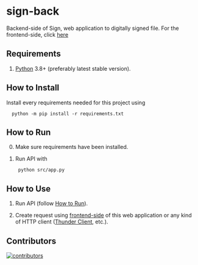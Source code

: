 # sign-back

Backend-side of Sign, web application to digitally signed file. For the frontend-side, click [here](https://github.com/izharul-haq/sign-front)

## Requirements

1. [Python](https://www.python.org/) 3.8+ (preferably latest stable version).

## How to Install

Install every requirements needed for this project using

      python -m pip install -r requirements.txt

## How to Run

0. Make sure requirements have been installed.

1. Run API with

        python src/app.py

## How to Use

1. Run API (follow [How to Run](#how-to-run)).

2. Create request using [frontend-side](https://github.com/izharul-haq/sign-front) of this web application or any kind of HTTP client ([Thunder Client](https://www.thunderclient.io/), etc.).

## Contributors

[![contributors](https://contrib.rocks/image?repo=izharul-haq/sign-back)](https://github.com/izharul-haq/sign-back/graphs/contributors)
